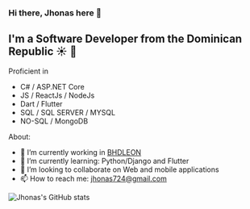 ### Hi there, Jhonas here 👋
## I'm a Software Developer from the Dominican Republic ☀️ 🌴

Proficient in
- C# / ASP.NET Core
- JS / ReactJs / NodeJs
- Dart / Flutter
- SQL / SQL SERVER / MYSQL
- NO-SQL / MongoDB

About:
- 🔭 I’m currently working in <a target='_blank' href='https://www.bhdleon.com.do/'>BHDLEON</a>
- 🌱 I’m currently learning: <bold>Python/Django and Flutter</bold>
- 👯 I’m looking to collaborate on Web and mobile applications
- 📫 How to reach me: jhonas724@gmail.com

![Jhonas's GitHub stats](https://github-readme-stats.vercel.app/api?username=JhonasV&show_icons=true)

